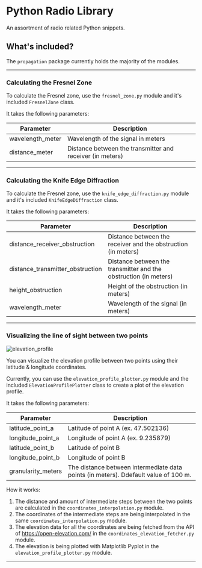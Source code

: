 # Python Radio Library
 An assortment of radio related Python snippets.

## What's included? 

The `propagation` package currently holds the majority of the modules.

---

### Calculating the Fresnel Zone

To calculate the Fresnel zone, use the `fresnel_zone.py` module and it's included `FresnelZone` class. 

It takes the following parameters: 

| Parameter        | Description                                               |
|------------------|-----------------------------------------------------------|
| wavelength_meter | Wavelength of the signal in meters                        |
| distance_meter   | Distance between the transmitter and receiver (in meters) |

---

### Calculating the Knife Edge Diffraction 

To calculate the Fresnel zone, use the `knife_edge_diffraction.py` module and it's included `KnifeEdgeDiffraction` class. 

It takes the following parameters: 

| Parameter                        | Description                                                      |
|----------------------------------|------------------------------------------------------------------|
| distance_receiver_obstruction    | Distance between the receiver and the obstruction (in meters)    |
| distance_transmitter_obstruction | Distance between the transmitter and the obstruction (in meters) |
| height_obstruction               | Height of the obstruction (in meters)                            |
| wavelength_meter                 | Wavelength of the signal (in meters)      |

---

### Visualizing the line of sight between two points

![elevation_profile](https://github.com/n3ur0mancer/python-radio-library/assets/46748400/d218544e-aab2-4ef7-beeb-072653690305)

You can visualize the elevation profile between two points using their latitude & longitude coordinates.

Currently, you can use the `elevation_profile_plotter.py` module and the included `ElevationProfilePlotter` class to create a plot of the elevation profile. 

It takes the following parameters: 

| Parameter          | Description                                               |
|--------------------|-----------------------------------------------------------|
| latitude_point_a   | Latitude of point A (ex. 47.502136)                       |
| longitude_point_a  | Longitude of point A (ex. 9.235879)                       |
| latitude_point_b   | Latitude of point B                                       |
| longitude_point_b  | Longitude of point B                                      |
| granularity_meters | The distance between intermediate data points (in meters). Ddefault value of 100 m. |

How it works: 
1. The distance and amount of intermediate steps between the two points are calculated in the `coordinates_interpolation.py` module.
2. The coordinates of the intermediate steps are being interpolated in the same `coordinates_interpolation.py` module.
3. The elevation data for all the coordinates are being fetched from the API of https://open-elevation.com/ in the `coordinates_elevation_fetcher.py` module.
4. The elevation is being plotted with Matplotlib Pyplot in the `elevation_profile_plotter.py` module.

---

